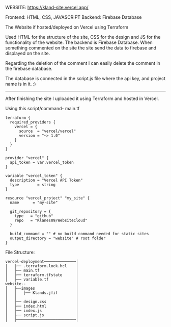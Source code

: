 WEBSITE: https://kland-site.vercel.app/

Frontend: HTML, CSS, JAVASCRIPT
Backend: Firebase Database

The Website if hosted/deployed on Vercel using Terraform

Used HTML for the structure of the site, CSS for the design and JS for the functionality of the website.
The backend is Firebase Database. When something commented on the site the site send the data to firebase and displayed on the site.

Regarding the deletion of the comment I can easily delete the comment in the firebase database.

The database is connected in the script.js file where the api key, and project name is in it. :)

____________________________________________________________________________________________________________________________________________________________

After finishing the site I uploaded it using Terraform and hosted in Vercel.

Using this script/command- main.tf

    terraform {
      required_providers {
        vercel = {
          source  = "vercel/vercel"
          version = "~> 1.0"
        }
      }
    }

    provider "vercel" {
      api_token = var.vercel_token
    }

    variable "vercel_token" {
      description = "Vercel API Token"
      type        = string
    }

    resource "vercel_project" "my_site" {
      name      = "my-site"

      git_repository = {
        type   = "github"
        repo   = "Klanes09/WebsiteCloud"
      }

      build_command = "" # no build command needed for static sites
      output_directory = "website" # root folder
    }



File Structure:
    
    vercel-deployment──────────────│ 
    │   ├── .terraform.lock.hcl    │ 
    │   ├── main.tf                │ 
    │   ├── terraform.tfstate      │ 
    │   ├── variable.tf            │ 
    website--                      │ 
    │   ├──images                  │ 
    │   │   ├── Klands.jfif        │ 
    │   │                          │ 
    │   ├── design.css             │ 
    │   ├── index.html             │ 
    │   ├── index.js               │ 
    │   ├── script.js              │ 
    │   ├──────────────────────────│ 
